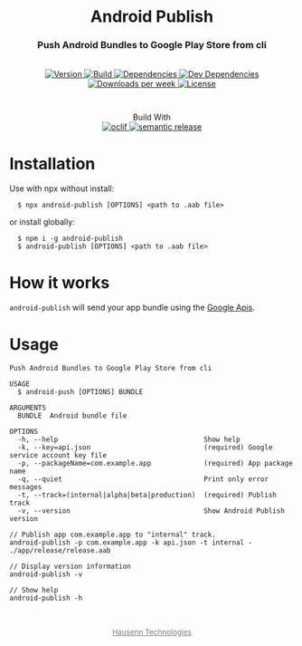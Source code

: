 <h1 align="center" style="border-bottom: none;">Android Publish</h1>
<h3 align="center">Push Android Bundles to Google Play Store from cli</h3>
<br />
<div align="center" style="margin-bottom: 3em">
  <a href="https://npmjs.org/package/android-publish">
    <img alt="Version" src="https://img.shields.io/npm/v/android-publish.svg">
  </a>
  <a href="https://github.com/HausennTechnologies/android-publish/actions/workflows/build.yml">
    <img alt="Build" src="https://github.com/HausennTechnologies/android-publish/actions/workflows/release.yml/badge.svg?branch=master">
  </a>
  <a href="https://david-dm.org/HausennTechnologies/android-publish">
    <img alt="Dependencies" src="https://img.shields.io/david/HausennTechnologies/android-publish">
  </a>
  <a href="https://david-dm.org/HausennTechnologies/android-publish?type=dev">
    <img alt="Dev Dependencies" src="https://img.shields.io/david/dev/HausennTechnologies/android-publish">
  </a>
  <a href="https://npmjs.org/package/android-publish">
    <img alt="Downloads per week" src="https://img.shields.io/npm/dw/android-publish.svg">
  </a>
    <a href="https://github.com/HausennTechnologies/android-publish/blob/master/LICENSE.md">
    <img alt="License" src="https://img.shields.io/npm/l/android-publish.svg">
  </a>
</div>

<p align="center">
Build With
<br />
<a href="https://oclif.io">
    <img alt="oclif" src="https://img.shields.io/badge/cli-oclif-brightgreen.svg">
  </a>
  <a href="https://github.com/semantic-release/semantic-release">
    <img alt="semantic release" src="https://img.shields.io/badge/%20%20%F0%9F%93%A6%F0%9F%9A%80-semantic--release-e10079.svg">
  </a>
</p>

# Installation

Use with npx without install:

```sh-session
  $ npx android-publish [OPTIONS] <path to .aab file>
```

or install globally:

```sh-session
  $ npm i -g android-publish
  $ android-publish [OPTIONS] <path to .aab file>

```

# How it works

`android-publish` will send your app bundle using the
[Google Apis](https://developers.google.com/android-publisher/api-ref/rest).

# Usage

```
Push Android Bundles to Google Play Store from cli

USAGE
  $ android-push [OPTIONS] BUNDLE

ARGUMENTS
  BUNDLE  Android bundle file

OPTIONS
  -h, --help                                    Show help
  -k, --key=api.json                            (required) Google service account key file
  -p, --packageName=com.example.app             (required) App package name
  -q, --quiet                                   Print only error messages
  -t, --track=(internal|alpha|beta|production)  (required) Publish track
  -v, --version                                 Show Android Publish version
```

```sh-session
// Publish app com.example.app to "internal" track.
android-publish -p com.example.app -k api.json -t internal - ./app/release/release.aab

// Display version information
android-publish -v

// Show help
android-publish -h
```

<br/>
<p align="center">
  <a style="color: #7c7c7c; font-size: small; margin-top: 2em" href="https://www.hausenn.com.br">
  Hausenn Technologies
  </a>
</p>
